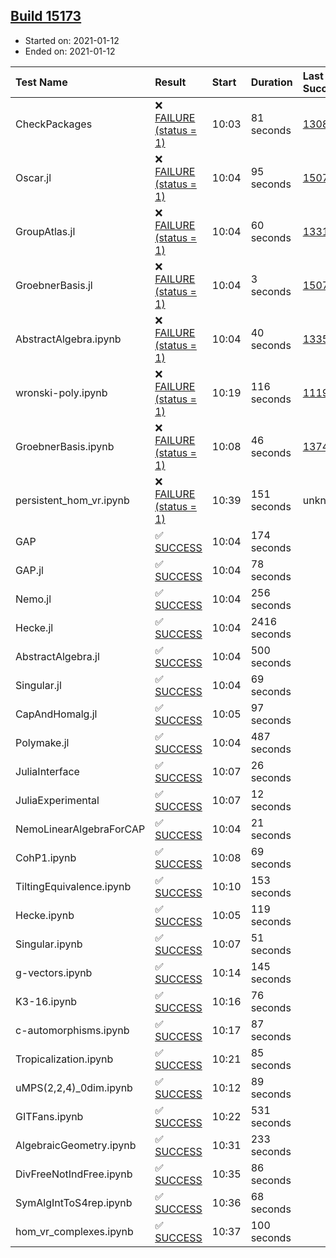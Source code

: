 ## [Build 15173](https://oscarci.mathematik.uni-kl.de/job/oscar/15173/)

* Started on: 2021-01-12
* Ended on: 2021-01-12

| Test Name    | Result | Start | Duration | Last Success | First Failure |
|:-------------|:-------|:------|:---------|:-------------|:--------------|
| CheckPackages | ❌ [FAILURE (status = 1)](https://oscarci.mathematik.uni-kl.de/job/oscar/15173/artifact/logs/build-15173/CheckPackages.log) | 10:03 | 81 seconds | [13085](https://oscarci.mathematik.uni-kl.de/job/oscar/13085/) | [13086](https://oscarci.mathematik.uni-kl.de/job/oscar/13086/) |
| Oscar.jl | ❌ [FAILURE (status = 1)](https://oscarci.mathematik.uni-kl.de/job/oscar/15173/artifact/logs/build-15173/Oscar.jl.log) | 10:04 | 95 seconds | [15079](https://oscarci.mathematik.uni-kl.de/job/oscar/15079/) | [15080](https://oscarci.mathematik.uni-kl.de/job/oscar/15080/) |
| GroupAtlas.jl | ❌ [FAILURE (status = 1)](https://oscarci.mathematik.uni-kl.de/job/oscar/15173/artifact/logs/build-15173/GroupAtlas.jl.log) | 10:04 | 60 seconds | [13311](https://oscarci.mathematik.uni-kl.de/job/oscar/13311/) | [13312](https://oscarci.mathematik.uni-kl.de/job/oscar/13312/) |
| GroebnerBasis.jl | ❌ [FAILURE (status = 1)](https://oscarci.mathematik.uni-kl.de/job/oscar/15173/artifact/logs/build-15173/GroebnerBasis.jl.log) | 10:04 | 3 seconds | [15079](https://oscarci.mathematik.uni-kl.de/job/oscar/15079/) | [15080](https://oscarci.mathematik.uni-kl.de/job/oscar/15080/) |
| AbstractAlgebra.ipynb | ❌ [FAILURE (status = 1)](https://oscarci.mathematik.uni-kl.de/job/oscar/15173/artifact/logs/build-15173/AbstractAlgebra.ipynb.log) | 10:04 | 40 seconds | [13355](https://oscarci.mathematik.uni-kl.de/job/oscar/13355/) | [13356](https://oscarci.mathematik.uni-kl.de/job/oscar/13356/) |
| wronski-poly.ipynb | ❌ [FAILURE (status = 1)](https://oscarci.mathematik.uni-kl.de/job/oscar/15173/artifact/logs/build-15173/wronski-poly.ipynb.log) | 10:19 | 116 seconds | [11192](https://oscarci.mathematik.uni-kl.de/job/oscar/11192/) | [11193](https://oscarci.mathematik.uni-kl.de/job/oscar/11193/) |
| GroebnerBasis.ipynb | ❌ [FAILURE (status = 1)](https://oscarci.mathematik.uni-kl.de/job/oscar/15173/artifact/logs/build-15173/GroebnerBasis.ipynb.log) | 10:08 | 46 seconds | [13748](https://oscarci.mathematik.uni-kl.de/job/oscar/13748/) | [13749](https://oscarci.mathematik.uni-kl.de/job/oscar/13749/) |
| persistent_hom_vr.ipynb | ❌ [FAILURE (status = 1)](https://oscarci.mathematik.uni-kl.de/job/oscar/15173/artifact/logs/build-15173/persistent_hom_vr.ipynb.log) | 10:39 | 151 seconds | unknown | unknown |
| GAP | ✅ [SUCCESS](https://oscarci.mathematik.uni-kl.de/job/oscar/15173/artifact/logs/build-15173/GAP.log) | 10:04 | 174 seconds |  |  |
| GAP.jl | ✅ [SUCCESS](https://oscarci.mathematik.uni-kl.de/job/oscar/15173/artifact/logs/build-15173/GAP.jl.log) | 10:04 | 78 seconds |  |  |
| Nemo.jl | ✅ [SUCCESS](https://oscarci.mathematik.uni-kl.de/job/oscar/15173/artifact/logs/build-15173/Nemo.jl.log) | 10:04 | 256 seconds |  |  |
| Hecke.jl | ✅ [SUCCESS](https://oscarci.mathematik.uni-kl.de/job/oscar/15173/artifact/logs/build-15173/Hecke.jl.log) | 10:04 | 2416 seconds |  |  |
| AbstractAlgebra.jl | ✅ [SUCCESS](https://oscarci.mathematik.uni-kl.de/job/oscar/15173/artifact/logs/build-15173/AbstractAlgebra.jl.log) | 10:04 | 500 seconds |  |  |
| Singular.jl | ✅ [SUCCESS](https://oscarci.mathematik.uni-kl.de/job/oscar/15173/artifact/logs/build-15173/Singular.jl.log) | 10:04 | 69 seconds |  |  |
| CapAndHomalg.jl | ✅ [SUCCESS](https://oscarci.mathematik.uni-kl.de/job/oscar/15173/artifact/logs/build-15173/CapAndHomalg.jl.log) | 10:05 | 97 seconds |  |  |
| Polymake.jl | ✅ [SUCCESS](https://oscarci.mathematik.uni-kl.de/job/oscar/15173/artifact/logs/build-15173/Polymake.jl.log) | 10:04 | 487 seconds |  |  |
| JuliaInterface | ✅ [SUCCESS](https://oscarci.mathematik.uni-kl.de/job/oscar/15173/artifact/logs/build-15173/JuliaInterface.log) | 10:07 | 26 seconds |  |  |
| JuliaExperimental | ✅ [SUCCESS](https://oscarci.mathematik.uni-kl.de/job/oscar/15173/artifact/logs/build-15173/JuliaExperimental.log) | 10:07 | 12 seconds |  |  |
| NemoLinearAlgebraForCAP | ✅ [SUCCESS](https://oscarci.mathematik.uni-kl.de/job/oscar/15173/artifact/logs/build-15173/NemoLinearAlgebraForCAP.log) | 10:04 | 21 seconds |  |  |
| CohP1.ipynb | ✅ [SUCCESS](https://oscarci.mathematik.uni-kl.de/job/oscar/15173/artifact/logs/build-15173/CohP1.ipynb.log) | 10:08 | 69 seconds |  |  |
| TiltingEquivalence.ipynb | ✅ [SUCCESS](https://oscarci.mathematik.uni-kl.de/job/oscar/15173/artifact/logs/build-15173/TiltingEquivalence.ipynb.log) | 10:10 | 153 seconds |  |  |
| Hecke.ipynb | ✅ [SUCCESS](https://oscarci.mathematik.uni-kl.de/job/oscar/15173/artifact/logs/build-15173/Hecke.ipynb.log) | 10:05 | 119 seconds |  |  |
| Singular.ipynb | ✅ [SUCCESS](https://oscarci.mathematik.uni-kl.de/job/oscar/15173/artifact/logs/build-15173/Singular.ipynb.log) | 10:07 | 51 seconds |  |  |
| g-vectors.ipynb | ✅ [SUCCESS](https://oscarci.mathematik.uni-kl.de/job/oscar/15173/artifact/logs/build-15173/g-vectors.ipynb.log) | 10:14 | 145 seconds |  |  |
| K3-16.ipynb | ✅ [SUCCESS](https://oscarci.mathematik.uni-kl.de/job/oscar/15173/artifact/logs/build-15173/K3-16.ipynb.log) | 10:16 | 76 seconds |  |  |
| c-automorphisms.ipynb | ✅ [SUCCESS](https://oscarci.mathematik.uni-kl.de/job/oscar/15173/artifact/logs/build-15173/c-automorphisms.ipynb.log) | 10:17 | 87 seconds |  |  |
| Tropicalization.ipynb | ✅ [SUCCESS](https://oscarci.mathematik.uni-kl.de/job/oscar/15173/artifact/logs/build-15173/Tropicalization.ipynb.log) | 10:21 | 85 seconds |  |  |
| uMPS(2,2,4)_0dim.ipynb | ✅ [SUCCESS](https://oscarci.mathematik.uni-kl.de/job/oscar/15173/artifact/logs/build-15173/uMPS-2-2-4-_0dim.ipynb.log) | 10:12 | 89 seconds |  |  |
| GITFans.ipynb | ✅ [SUCCESS](https://oscarci.mathematik.uni-kl.de/job/oscar/15173/artifact/logs/build-15173/GITFans.ipynb.log) | 10:22 | 531 seconds |  |  |
| AlgebraicGeometry.ipynb | ✅ [SUCCESS](https://oscarci.mathematik.uni-kl.de/job/oscar/15173/artifact/logs/build-15173/AlgebraicGeometry.ipynb.log) | 10:31 | 233 seconds |  |  |
| DivFreeNotIndFree.ipynb | ✅ [SUCCESS](https://oscarci.mathematik.uni-kl.de/job/oscar/15173/artifact/logs/build-15173/DivFreeNotIndFree.ipynb.log) | 10:35 | 86 seconds |  |  |
| SymAlgIntToS4rep.ipynb | ✅ [SUCCESS](https://oscarci.mathematik.uni-kl.de/job/oscar/15173/artifact/logs/build-15173/SymAlgIntToS4rep.ipynb.log) | 10:36 | 68 seconds |  |  |
| hom_vr_complexes.ipynb | ✅ [SUCCESS](https://oscarci.mathematik.uni-kl.de/job/oscar/15173/artifact/logs/build-15173/hom_vr_complexes.ipynb.log) | 10:37 | 100 seconds |  |  |
